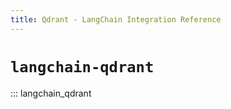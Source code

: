 ```yaml
---
title: Qdrant - LangChain Integration Reference
---
```


# `langchain-qdrant`

::: langchain_qdrant
